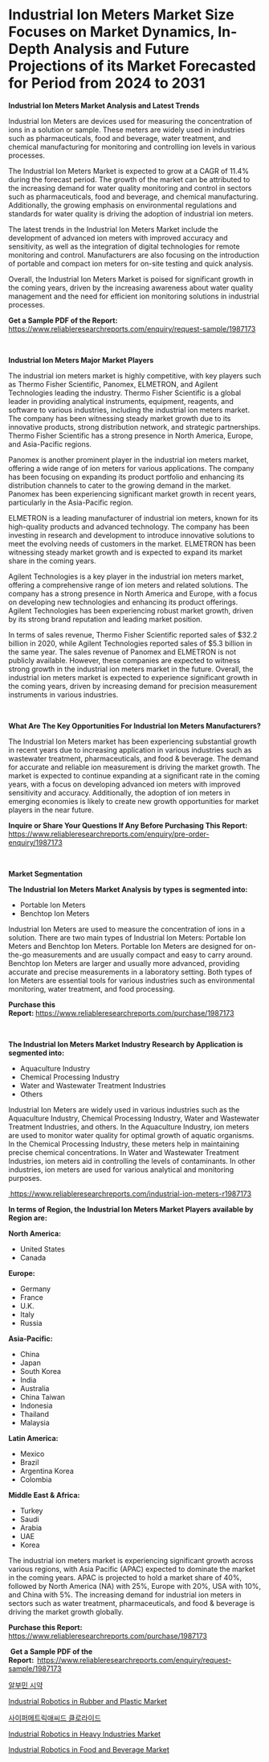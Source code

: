 <p><h1>Industrial Ion Meters Market Size Focuses on Market Dynamics, In-Depth Analysis and Future Projections of its Market Forecasted for Period from 2024 to 2031</h1></p><p><strong>Industrial Ion Meters Market Analysis and Latest Trends</strong></p>
<p><p>Industrial Ion Meters are devices used for measuring the concentration of ions in a solution or sample. These meters are widely used in industries such as pharmaceuticals, food and beverage, water treatment, and chemical manufacturing for monitoring and controlling ion levels in various processes.</p><p>The Industrial Ion Meters Market is expected to grow at a CAGR of 11.4% during the forecast period. The growth of the market can be attributed to the increasing demand for water quality monitoring and control in sectors such as pharmaceuticals, food and beverage, and chemical manufacturing. Additionally, the growing emphasis on environmental regulations and standards for water quality is driving the adoption of industrial ion meters.</p><p>The latest trends in the Industrial Ion Meters Market include the development of advanced ion meters with improved accuracy and sensitivity, as well as the integration of digital technologies for remote monitoring and control. Manufacturers are also focusing on the introduction of portable and compact ion meters for on-site testing and quick analysis.</p><p>Overall, the Industrial Ion Meters Market is poised for significant growth in the coming years, driven by the increasing awareness about water quality management and the need for efficient ion monitoring solutions in industrial processes.</p></p>
<p><strong>Get a Sample PDF of the Report:&nbsp;</strong> <a href="https://www.reliableresearchreports.com/enquiry/request-sample/1987173">https://www.reliableresearchreports.com/enquiry/request-sample/1987173</a></p>
<p>&nbsp;</p>
<p><strong>Industrial Ion Meters Major Market Players</strong></p>
<p><p>The industrial ion meters market is highly competitive, with key players such as Thermo Fisher Scientific, Panomex, ELMETRON, and Agilent Technologies leading the industry. Thermo Fisher Scientific is a global leader in providing analytical instruments, equipment, reagents, and software to various industries, including the industrial ion meters market. The company has been witnessing steady market growth due to its innovative products, strong distribution network, and strategic partnerships. Thermo Fisher Scientific has a strong presence in North America, Europe, and Asia-Pacific regions.</p><p>Panomex is another prominent player in the industrial ion meters market, offering a wide range of ion meters for various applications. The company has been focusing on expanding its product portfolio and enhancing its distribution channels to cater to the growing demand in the market. Panomex has been experiencing significant market growth in recent years, particularly in the Asia-Pacific region.</p><p>ELMETRON is a leading manufacturer of industrial ion meters, known for its high-quality products and advanced technology. The company has been investing in research and development to introduce innovative solutions to meet the evolving needs of customers in the market. ELMETRON has been witnessing steady market growth and is expected to expand its market share in the coming years.</p><p>Agilent Technologies is a key player in the industrial ion meters market, offering a comprehensive range of ion meters and related solutions. The company has a strong presence in North America and Europe, with a focus on developing new technologies and enhancing its product offerings. Agilent Technologies has been experiencing robust market growth, driven by its strong brand reputation and leading market position.</p><p>In terms of sales revenue, Thermo Fisher Scientific reported sales of $32.2 billion in 2020, while Agilent Technologies reported sales of $5.3 billion in the same year. The sales revenue of Panomex and ELMETRON is not publicly available. However, these companies are expected to witness strong growth in the industrial ion meters market in the future. Overall, the industrial ion meters market is expected to experience significant growth in the coming years, driven by increasing demand for precision measurement instruments in various industries.</p></p>
<p>&nbsp;</p>
<p><strong>What Are The Key Opportunities For Industrial Ion Meters Manufacturers?</strong></p>
<p><p>The Industrial Ion Meters market has been experiencing substantial growth in recent years due to increasing application in various industries such as wastewater treatment, pharmaceuticals, and food & beverage. The demand for accurate and reliable ion measurement is driving the market growth. The market is expected to continue expanding at a significant rate in the coming years, with a focus on developing advanced ion meters with improved sensitivity and accuracy. Additionally, the adoption of ion meters in emerging economies is likely to create new growth opportunities for market players in the near future.</p></p>
<p><strong>Inquire or Share Your Questions If Any Before Purchasing This Report:</strong> <a href="https://www.reliableresearchreports.com/enquiry/pre-order-enquiry/1987173">https://www.reliableresearchreports.com/enquiry/pre-order-enquiry/1987173</a></p>
<p>&nbsp;</p>
<p><strong>Market Segmentation</strong></p>
<p><strong>The Industrial Ion Meters Market Analysis by types is segmented into:</strong></p>
<p><ul><li>Portable Ion Meters</li><li>Benchtop Ion Meters</li></ul></p>
<p><p>Industrial Ion Meters are used to measure the concentration of ions in a solution. There are two main types of Industrial Ion Meters: Portable Ion Meters and Benchtop Ion Meters. Portable Ion Meters are designed for on-the-go measurements and are usually compact and easy to carry around. Benchtop Ion Meters are larger and usually more advanced, providing accurate and precise measurements in a laboratory setting. Both types of Ion Meters are essential tools for various industries such as environmental monitoring, water treatment, and food processing.</p></p>
<p><strong>Purchase this Report:&nbsp;</strong><a href="https://www.reliableresearchreports.com/purchase/1987173">https://www.reliableresearchreports.com/purchase/1987173</a></p>
<p>&nbsp;</p>
<p><strong>The Industrial Ion Meters Market Industry Research by Application is segmented into:</strong></p>
<p><ul><li>Aquaculture Industry</li><li>Chemical Processing Industry</li><li>Water and Wastewater Treatment Industries</li><li>Others</li></ul></p>
<p><p>Industrial Ion Meters are widely used in various industries such as the Aquaculture Industry, Chemical Processing Industry, Water and Wastewater Treatment Industries, and others. In the Aquaculture Industry, ion meters are used to monitor water quality for optimal growth of aquatic organisms. In the Chemical Processing Industry, these meters help in maintaining precise chemical concentrations. In Water and Wastewater Treatment Industries, ion meters aid in controlling the levels of contaminants. In other industries, ion meters are used for various analytical and monitoring purposes.</p></p>
<p><a href="https://www.reliableresearchreports.com/industrial-ion-meters-r1987173">&nbsp;https://www.reliableresearchreports.com/industrial-ion-meters-r1987173</a></p>
<p><strong>In terms of Region, the Industrial Ion Meters Market Players available by Region are:</strong></p>
<p>
    <p> <strong> North America: </strong>
        <ul>
            <li>United States</li>
            <li>Canada</li>
        </ul>
        </p> 
    <p> <strong> Europe: </strong>
        <ul>
            <li>Germany</li>
            <li>France</li>
            <li>U.K.</li>
            <li>Italy</li>
            <li>Russia</li>
        </ul>
        </p> 
    <p> <strong> Asia-Pacific: </strong>
        <ul>
            <li>China</li>
            <li>Japan</li>
            <li>South Korea</li>
            <li>India</li>
            <li>Australia</li>
            <li>China Taiwan</li>
            <li>Indonesia</li>
            <li>Thailand</li>
            <li>Malaysia</li>
        </ul>
        </p> 
    <p> <strong> Latin America: </strong>
        <ul>
            <li>Mexico</li>
            <li>Brazil</li>
            <li>Argentina Korea</li>
            <li>Colombia</li>
        </ul>
        </p> 
    <p> <strong> Middle East & Africa: </strong>
        <ul>
            <li>Turkey</li>
            <li>Saudi</li>
            <li>Arabia</li>
            <li>UAE</li>
            <li>Korea</li>
        </ul>
    </p>
    </p>
<p><p>The industrial ion meters market is experiencing significant growth across various regions, with Asia Pacific (APAC) expected to dominate the market in the coming years. APAC is projected to hold a market share of 40%, followed by North America (NA) with 25%, Europe with 20%, USA with 10%, and China with 5%. The increasing demand for industrial ion meters in sectors such as water treatment, pharmaceuticals, and food & beverage is driving the market growth globally.</p></p>
<p><strong>Purchase this Report: </strong><a href="https://www.reliableresearchreports.com/purchase/1987173">https://www.reliableresearchreports.com/purchase/1987173</a></p>
<p>&nbsp;<strong>Get a Sample PDF of the Report:&nbsp;&nbsp;</strong><a href="https://www.reliableresearchreports.com/enquiry/request-sample/1987173">https://www.reliableresearchreports.com/enquiry/request-sample/1987173</a></p>
<p><strong></strong></p>
<p><p><a href="https://github.com/plelbej847484502/Market-Research-Report-List-3/blob/main/582525372278.md">알부민 시약</a></p><p><a href="https://github.com/AndreanneHane2023/Market-Research-Report-List-2/blob/main/industrial-robotics-in-rubber-and-plastic-market.md">Industrial Robotics in Rubber and Plastic Market</a></p><p><a href="https://github.com/vseigx30c9a1j/Market-Research-Report-List-3/blob/main/119427972279.md">사이퍼메트릭애씨드 클로라이드</a></p><p><a href="https://github.com/RyleeBauch2023/Market-Research-Report-List-2/blob/main/industrial-robotics-in-heavy-industries-market.md">Industrial Robotics in Heavy Industries Market</a></p><p><a href="https://github.com/jodemen/Market-Research-Report-List-4/blob/main/industrial-robotics-in-food-and-beverage-market.md">Industrial Robotics in Food and Beverage Market</a></p></p>